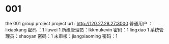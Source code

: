001
===
the 001 group project
project url : http://120.27.28.27:3000
普通用户 ：lixiaokang 密码 ：1
           liuwei            1
所级管理员：lkkmukevin 密码：1
			lingxiao		 1
系统管理员：shaoyan 密码：1
未审核：jiangxiaoming 密码：1